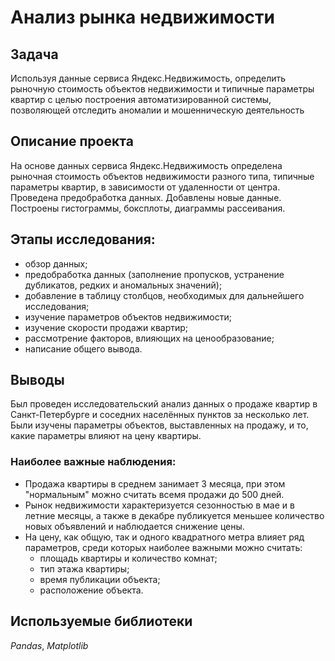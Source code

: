 # Анализ рынка недвижимости
## Задача
Используя данные сервиса Яндекс.Недвижимость, определить рыночную стоимость объектов недвижимости и типичные параметры квартир с целью построения автоматизированной системы, позволяющей отследить аномалии и мошенническую деятельность
## Описание проекта
На основе данных сервиса Яндекс.Недвижимость определена рыночная стоимость объектов недвижимости разного типа, типичные параметры квартир, в зависимости от удаленности от центра. Проведена предобработка данных. Добавлены новые данные. Построены гистограммы, боксплоты, диаграммы рассеивания.
## Этапы исследования:
* обзор данных;
* предобработка данных (заполнение пропусков, устранение дубликатов, редких и аномальных значений);
* добавление в таблицу столбцов, необходимых для дальнейшего исследования;
* изучение параметров объектов недвижимости;
* изучение скорости продажи квартир;
* рассмотрение факторов, влияющих на ценообразование;
* написание общего вывода.
## Выводы
Был проведен исследовательский анализ данных о продаже квартир в Санкт-Петербурге и соседних населённых пунктов за несколько лет. Были изучены параметры объектов, выставленных на продажу, и то, какие параметры влияют на цену квартиры.
### Наиболее важные наблюдения:
* Продажа квартиры в среднем занимает 3 месяца, при этом "нормальным" можно считать всемя продажи до 500 дней.
* Рынок недвижимости характеризуется сезонностью в мае и в летние месяцы, а также в декабре публикуется меньшее количество новых объявлений и наблюдается снижение цены.
* На цену, как общую, так и одного квадратного метра влияет ряд параметров, среди которых наиболее важными можно считать:
    * площадь квартиры и количество комнат;
    * тип этажа квартиры;
    * время публикации объекта;
    * расположение объекта.
## Используемые библиотеки
*Pandas*, *Matplotlib*
